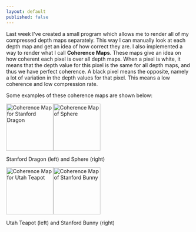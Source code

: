 ```yaml
---
layout: default
published: false
---
```


Last week I've created a small program which allows me to render all of my compressed depth maps separately. This way I can manually look at each depth map and get an idea of how correct they are. I also implemented a way to render what I call <strong>Coherence Maps</strong>. These maps give an idea on how coherent each pixel is over all depth maps. When a pixel is white, it means that the depth value for this pixel is the same for all depth maps, and thus we have perfect coherence. A black pixel means the opposite, namely a lot of variation in the depth values for that pixel. This means a low coherence and low compression rate.

Some examples of these coherence maps are shown below:
<div class="aligncenter">
<img src="http://www.xaviert.be/uploads/2010/11/coherence-map-dragon.png" alt="Coherence Map for Stanford Dragon" title="coherence-map-dragon" width="128" height="128" class="size-full wp-image-139" /><img src="http://www.xaviert.be/uploads/2010/11/coherence-map-sphere.png" alt="Coherence Map of Sphere" title="coherence-map-sphere" width="128" height="128" class="size-full wp-image-140" /><p class="wp-caption-text">Stanford Dragon (left) and Sphere (right)</p>
<img src="http://www.xaviert.be/uploads/2010/11/coherence-map-teapot.png" alt="Coherence Map for Utah Teapot" title="coherence-map-teapot" width="128" height="128" class="size-full wp-image-141" /><img src="http://www.xaviert.be/uploads/2010/11/coherence-map-bunny.png" alt="Coherence Map of Stanford Bunny" title="coherence-map-bunny" width="128" height="128" class="size-full wp-image-138" /><p class="wp-caption-text">Utah Teapot (left) and Stanford Bunny (right)</p>
</div>